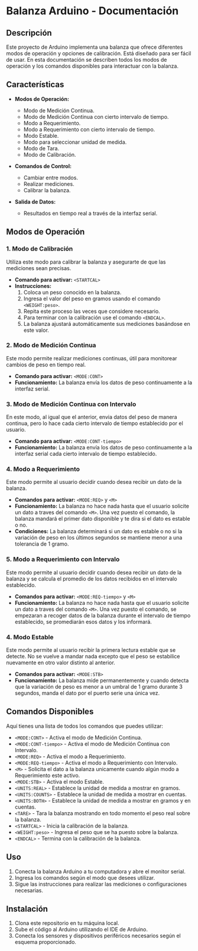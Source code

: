 # Balanza Arduino - Documentación

## Descripción

Este proyecto de Arduino implementa una balanza que ofrece diferentes modos de operación y opciones de calibración. Está diseñado para ser fácil de usar. En esta documentación se describen todos los modos de operación y los comandos disponibles para interactuar con la balanza.

## Características

- **Modos de Operación:**
  - Modo de Medición Continua.
  - Modo de Medición Continua con cierto intervalo de tiempo.
  - Modo a Requerimiento.
  - Modo a Requerimiento con cierto intervalo de tiempo.
  - Modo Estable.
  - Modo para seleccionar unidad de medida.
  - Modo de Tara.
  - Modo de Calibración.
    
- **Comandos de Control:**
  - Cambiar entre modos.
  - Realizar mediciones.
  - Calibrar la balanza.

- **Salida de Datos:**
  - Resultados en tiempo real a través de la interfaz serial.



## Modos de Operación

### 1. Modo de Calibración
Utiliza este modo para calibrar la balanza y asegurarte de que las mediciones sean precisas.

- **Comando para activar:** `<STARTCAL>`
- **Instrucciones:**
  1. Coloca un peso conocido en la balanza.
  2. Ingresa el valor del peso en gramos usando el comando `<WEIGHT:peso>`.
  3. Repita este proceso las veces que considere necesario.
  4. Para terminar con la calibración use el comando `<ENDCAL>`.
  5. La balanza ajustará automáticamente sus mediciones basándose en este valor.

### 2. Modo de Medición Continua
Este modo permite realizar mediciones continuas, útil para monitorear cambios de peso en tiempo real.

- **Comando para activar:** `<MODE:CONT>`
- **Funcionamiento:** La balanza envía los datos de peso continuamente a la interfaz serial.

### 3. Modo de Medición Continua con Intervalo
En este modo, al igual que el anterior, envia datos del peso de manera continua, pero lo hace cada cierto intervalo de tiempo establecido por el usuario.

- **Comando para activar:** `<MODE:CONT-tiempo>`
- **Funcionamiento:** La balanza envía los datos de peso continuamente a la interfaz serial cada cierto intervalo de tiempo establecido.

### 4. Modo a Requerimiento 
Este modo permite al usuario decidir cuando desea recibir un dato de la balanza.

- **Comandos para activar:** `<MODE:REQ>` y `<M>`
- **Funcionamiento:** La balanza no hace nada hasta que el usuario solicite un dato a traves del comando `<M>`. Una vez puesto el comando, la balanza mandará el primer dato disponible y te dira si el dato es estable o no.
- **Condiciones:** La balanza determinará si un dato es estable o no si la variación de peso en los últimos segundos se mantiene menor a una tolerancia de 1 gramo.

### 5. Modo a Requerimiento con Intervalo
Este modo permite al usuario decidir cuando desea recibir un dato de la balanza y se calcula el promedio de los datos recibidos en el intervalo establecido.

- **Comandos para activar:** `<MODE:REQ-tiempo>` y `<M>`
- **Funcionamiento:** La balanza no hace nada hasta que el usuario solicite un dato a traves del comando `<M>`. Una vez puesto el comando, se empezaran a recoger datos de la balanza durante el intervalo de tiempo establecido, se promediarán esos datos y los informará.


### 4. Modo Estable
Este modo permite al usuario recibir la primera lectura estable que se detecte. No se vuelve a mandar nada excepto que el peso se estabilice nuevamente en otro valor distinto al anterior.

- **Comandos para activar:** `<MODE:STB>`
- **Funcionamiento:** La balanza mide permanentemente y cuando detecta que la variación de peso es menor a un umbral de 1 gramo durante 3 segundos, manda el dato por el puerto serie una única vez.


## Comandos Disponibles

Aquí tienes una lista de todos los comandos que puedes utilizar:

- `<MODE:CONT>` - Activa el modo de Medición Continua.
- `<MODE:CONT-tiempo>` - Activa el modo de Medición Continua con Intervalo.
- `<MODE:REQ>` - Activa el modo a Requerimiento.
- `<MODE:REQ-tiempo>` - Activa el modo a Requerimiento con Intervalo.
- `<M>` - Solicita el dato a la balanza unicamente cuando algún modo a Requerimiento este activo.
- `<MODE:STB>` -  Activa el modo Estable.
- `<UNITS:REAL>` - Establece la unidad de medida a mostrar en gramos.
- `<UNITS:COUNTS>` - Establece la unidad de medida a mostrar en cuentas.
- `<UNITS:BOTH>` - Establece la unidad de medida a mostrar en gramos y en cuentas.
- `<TARE>` - Tara la balanza mostrando en todo momento el peso real sobre la balanza.
- `<STARTCAL>` - Inicia la calibración de la balanza.
- `<WEIGHT:peso>` - Ingresa el peso que se ha puesto sobre la balanza.
- `<ENDCAL>` - Termina con la calibración de la balanza.


## Uso

1. Conecta la balanza Arduino a tu computadora y abre el monitor serial.
2. Ingresa los comandos según el modo que desees utilizar.
3. Sigue las instrucciones para realizar las mediciones o configuraciones necesarias.

## Instalación

1. Clona este repositorio en tu máquina local.
2. Sube el código al Arduino utilizando el IDE de Arduino.
3. Conecta los sensores y dispositivos periféricos necesarios según el esquema proporcionado.


